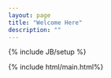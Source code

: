 ```yaml
---
layout: page
title: "Welcome Here"
description: ""
---
```

{% include JB/setup %}

{% include html/main.html%}
